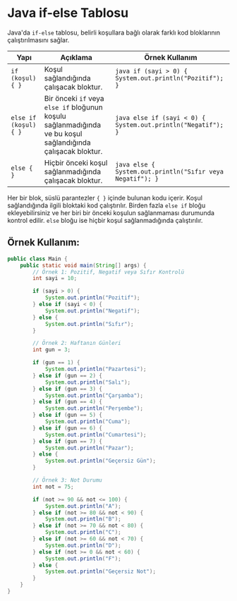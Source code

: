  # Java if-else Tablosu

Java'da `if-else` tablosu, belirli koşullara bağlı olarak farklı kod bloklarının çalıştırılmasını sağlar.

| Yapı                   | Açıklama                                                                                                 | Örnek Kullanım                                 |
|------------------------|----------------------------------------------------------------------------------------------------------|------------------------------------------------|
| `if (koşul) { }`        | Koşul sağlandığında çalışacak bloktur.                                                                   | ```java if (sayi > 0) { System.out.println("Pozitif"); }``` |
| `else if (koşul) { }`   | Bir önceki `if` veya `else if` bloğunun koşulu sağlanmadığında ve bu koşul sağlandığında çalışacak bloktur. | ```java else if (sayi < 0) { System.out.println("Negatif"); }``` |
| `else { }`              | Hiçbir önceki koşul sağlanmadığında çalışacak bloktur.                                                  | ```java else { System.out.println("Sıfır veya Negatif"); }``` |

Her bir blok, süslü parantezler `{ }` içinde bulunan kodu içerir. Koşul sağlandığında ilgili bloktaki kod çalıştırılır. Birden fazla `else if` bloğu ekleyebilirsiniz ve her biri bir önceki koşulun sağlanmaması durumunda kontrol edilir. `else` bloğu ise hiçbir koşul sağlanmadığında çalıştırılır.

## Örnek Kullanım:
```Java
public class Main {
    public static void main(String[] args) {
        // Örnek 1: Pozitif, Negatif veya Sıfır Kontrolü
        int sayi = 10;

        if (sayi > 0) {
            System.out.println("Pozitif");
        } else if (sayi < 0) {
            System.out.println("Negatif");
        } else {
            System.out.println("Sıfır");
        }

        // Örnek 2: Haftanın Günleri
        int gun = 3;

        if (gun == 1) {
            System.out.println("Pazartesi");
        } else if (gun == 2) {
            System.out.println("Salı");
        } else if (gun == 3) {
            System.out.println("Çarşamba");
        } else if (gun == 4) {
            System.out.println("Perşembe");
        } else if (gun == 5) {
            System.out.println("Cuma");
        } else if (gun == 6) {
            System.out.println("Cumartesi");
        } else if (gun == 7) {
            System.out.println("Pazar");
        } else {
            System.out.println("Geçersiz Gün");
        }

        // Örnek 3: Not Durumu
        int not = 75;

        if (not >= 90 && not <= 100) {
            System.out.println("A");
        } else if (not >= 80 && not < 90) {
            System.out.println("B");
        } else if (not >= 70 && not < 80) {
            System.out.println("C");
        } else if (not >= 60 && not < 70) {
            System.out.println("D");
        } else if (not >= 0 && not < 60) {
            System.out.println("F");
        } else {
            System.out.println("Geçersiz Not");
        }
    }
}
